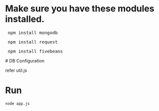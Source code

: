 # Make sure you have these modules installed. 
<div class="highlight highlight-javascript"><pre> npm install mongodb</pre></div>
<div class="highlight highlight-javascript"><pre> npm install request</pre></div>
<div class="highlight highlight-javascript"><pre> npm install fivebeans</pre></div>
# DB Configuration
<p>refer util.js </p>

# Run
<code>node app.js</code>
